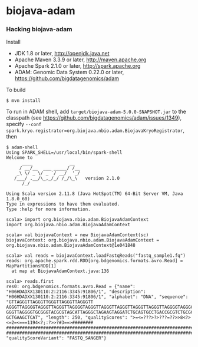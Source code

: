 # biojava-adam

### Hacking biojava-adam

Install

 * JDK 1.8 or later, http://openjdk.java.net
 * Apache Maven 3.3.9 or later, http://maven.apache.org
 * Apache Spark 2.1.0 or later, http://spark.apache.org
 * ADAM: Genomic Data System 0.22.0 or later, https://github.com/bigdatagenomics/adam


To build

    $ mvn install


To run in ADAM shell, add `target/biojava-adam-5.0.0-SNAPSHOT.jar` to the classpath (see https://github.com/bigdatagenomics/adam/issues/1349),
specify `--conf spark.kryo.registrator=org.biojava.nbio.adam.BiojavaKryoRegistrator`, then

```
$ adam-shell
Using SPARK_SHELL=/usr/local/bin/spark-shell
Welcome to
      ____              __
     / __/__  ___ _____/ /__
    _\ \/ _ \/ _ `/ __/  '_/
   /___/ .__/\_,_/_/ /_/\_\   version 2.1.0
      /_/

Using Scala version 2.11.8 (Java HotSpot(TM) 64-Bit Server VM, Java 1.8.0_60)
Type in expressions to have them evaluated.
Type :help for more information.

scala> import org.biojava.nbio.adam.BiojavaAdamContext
import org.biojava.nbio.adam.BiojavaAdamContext

scala> val biojavaContext = new BiojavaAdamContext(sc)
biojavaContext: org.biojava.nbio.adam.BiojavaAdamContext = org.biojava.nbio.adam.BiojavaAdamContext@1e041848

scala> val reads = biojavaContext.loadFastqReads("fastq_sample1.fq")
reads: org.apache.spark.rdd.RDD[org.bdgenomics.formats.avro.Read] = MapPartitionsRDD[1]
  at map at BiojavaAdamContext.java:136

scala> reads.first
res0: org.bdgenomics.formats.avro.Read = {"name": "H06HDADXX130110:2:2116:3345:91806/1", "description":
"H06HDADXX130110:2:2116:3345:91806/1", "alphabet": "DNA", "sequence": "GTTAGGGTTAGGGTTGGGTTAGGGTTAGGGTT
AGGGTTAGGGGTAGGGTTAGGGTTAGGGGTAGGGTTAGGGTTAGGGTTAGGGTTAGGGTTAGGGGTAGGGCTAGGGTTAAGGGTAGGGTTAGCGAAAGGGCTG
GGGTTAGGGGTGCGGGTACGCGTAGCATTAGGGCTAGAAGTAGGATCTGCAGTGCCTGACCGCGTCTGCGCGGCGACTGCCCAAAGCCTGGGGCCGACTCCAG
GCTGAAGCTCAT", "length": 250, "qualityScores": ">=<=???>?>???=??>>8<?><=2=<===1194<?;:?>>?#3==>########
#######################################################################################################
############################################################################################",
"qualityScoreVariant": "FASTQ_SANGER"}
```
